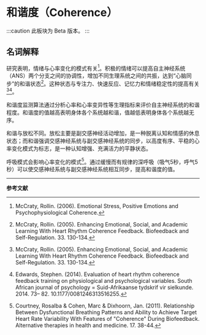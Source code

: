 # 和谐度（Coherence）

:::caution
此板块为 Beta 版本。
:::

## 名词解释
研究表明，情绪与心率变化的模式有关[^1]。积极的情绪可以提高自主神经系统（ANS）两个分支之间的协调性，增加不同生理系统之间的共振，达到“心脑同步”的和谐状态[^2]。这种状态与专注力、快速反应、记忆力和情绪稳定性的提高有关[^2][^3]。

和谐度监测算法通过分析心率和心率变异性等生理指标来评价自主神经系统的和谐程度。和谐度的值越高表明身体各个系统越和谐，值越低表明身体各个系统越无序。

和谐与放松不同。放松主要是副交感神经活动增加，是一种脱离认知和情感的休息状态；而和谐强调交感神经系统与副交感神经系统的同步，以高度有序、平稳的心率变化模式为标志，是一种认知增强、充满活力的平静状态。

呼吸模式会影响心率变化的模式[^4]。通过缓慢而有规律的深呼吸（吸气5秒，呼气5秒）可以使交感神经系统与副交感神经系统相互同步，提高和谐度的值。

---

**参考文献**

[^1]: McCraty, Rollin. (2006). Emotional Stress, Positive Emotions and Psychophysiological Coherence. 
[^2]: McCraty, Rollin. (2005). Enhancing Emotional, Social, and Academic Learning With Heart Rhythm Coherence Feedback. Biofeedback and Self-Regulation. 33. 130-134. 
[^3]: Edwards, Stephen. (2014). Evaluation of heart rhythm coherence feedback training on physiological and psychological variables. South African journal of psychology = Suid-Afrikaanse tydskrif vir sielkunde. 2014. 73– 82. 10.1177/0081246313516255. 
[^4]: Courtney, Rosalba & Cohen, Marc & Dixhoorn, Jan. (2011). Relationship Between Dysfunctional Breathing Patterns and Ability to Achieve Target Heart Rate Variability With Features of "Coherence" During Biofeedback. Alternative therapies in health and medicine. 17. 38-44. 
